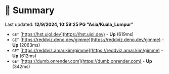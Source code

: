 # 📖 Summary
Last updated: **12/9/2024, 10:59:25 PG "Asia/Kuala_Lumpur"**

- `GET` [https://hst.ujol.dev](https://hst.ujol.dev) - **Up** (619ms)
- `GET` [https://reddviz.deno.dev/gimme](https://reddviz.deno.dev/gimme) - **Up** (2063ms)
- `GET` [https://reddviz.amar.kim/gimme](https://reddviz.amar.kim/gimme) - **Up** (612ms)
- `GET` [https://dumb.onrender.com](https://dumb.onrender.com) - **Up** (342ms)
